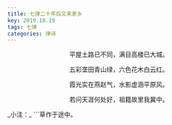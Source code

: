```yaml
---
title: 七律二十年后又来家乡
key: 2019.10.19
tags: 七律
categories: 律诗
---
```


<p align="center">平屋土路已不同，满目高楼已大城。
</p>
<p align="center">五彩垄田青山绿，六色花木白云红。
</p>
<p align="center">霞光实在燕赵气，水影虚涵平原风。
</p>
<p align="center">若问天涯何处好，祖籍故里我冀中。
</p>
_小注：_
```草作于途中。

```
